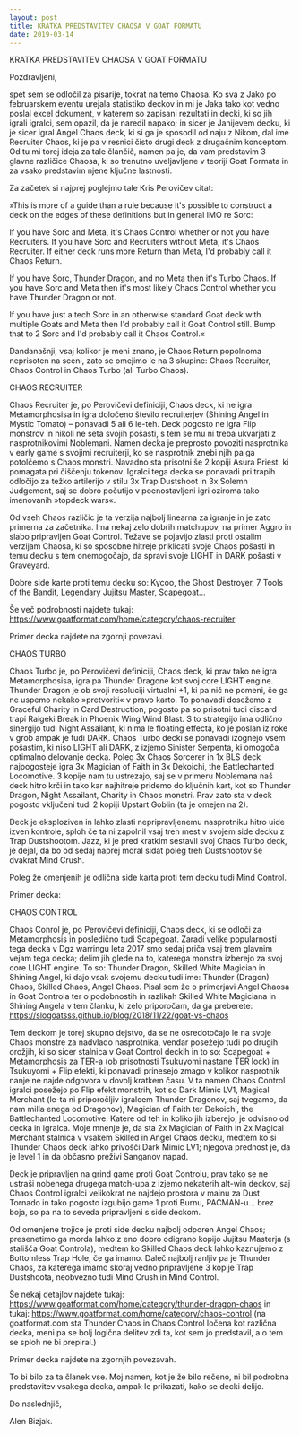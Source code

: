 ```yaml
---
layout: post
title: KRATKA PREDSTAVITEV CHAOSA V GOAT FORMATU
date: 2019-03-14
---
```

KRATKA PREDSTAVITEV CHAOSA V GOAT FORMATU

Pozdravljeni,

spet sem se odločil za pisarije, tokrat na temo Chaosa. Ko sva z Jako po februarskem eventu urejala statistiko deckov in mi je Jaka tako kot vedno poslal excel dokument, v katerem so zapisani rezultati in decki, ki so jih igrali igralci, sem opazil, da je naredil napako; in sicer je Janijevem decku, ki je sicer igral Angel Chaos deck, ki si ga je sposodil od naju z Nikom, dal ime Recruiter Chaos, ki je pa v resnici čisto drugi deck z drugačnim konceptom. Od tu mi torej ideja za tale člančič, namen pa je, da vam predstavim 3 glavne različice Chaosa, ki so trenutno uveljavljene v teoriji Goat Formata in za vsako predstavim njene ključne lastnosti.

Za začetek si najprej poglejmo tale Kris Perovičev citat:

»This is more of a guide than a rule because it's possible to construct a deck on the edges of these definitions but in general IMO re Sorc:

If you have Sorc and Meta, it's Chaos Control whether or not you have Recruiters. If you have Sorc and Recruiters without Meta, it's Chaos Recruiter. If either deck runs more Return than Meta, I'd probably call it Chaos Return.

If you have Sorc, Thunder Dragon, and no Meta then it's Turbo Chaos. If you have Sorc and Meta then it's most likely Chaos Control whether you have Thunder Dragon or not.

If you have just a tech Sorc in an otherwise standard Goat deck with multiple Goats and Meta then I'd probably call it Goat Control still. Bump that to 2 Sorc and I'd probably call it Chaos Control.«

Dandanašnji, vsaj kolikor je meni znano, je Chaos Return popolnoma neprisoten na sceni, zato se omejimo le na 3 skupine: Chaos Recruiter, Chaos Control in Chaos Turbo (ali Turbo Chaos).

CHAOS RECRUITER

Chaos Recruiter je, po Perovičevi definiciji, Chaos deck, ki ne igra Metamorphosisa in igra določeno število recruiterjev (Shining Angel in Mystic Tomato) – ponavadi 5 ali 6 le-teh. Deck pogosto ne igra Flip monstrov in nikoli ne seta svojih pošasti, s tem se mu ni treba ukvarjati z nasprotnikovimi Noblemani. Namen decka je preprosto povoziti nasprotnika v early game s svojimi recruiterji, ko se nasprotnik znebi njih pa ga potolčemo s Chaos monstri. Navadno sta prisotni še 2 kopiji Asura Priest, ki pomagata pri čiščenju tokenov. Igralci tega decka se ponavadi pri trapih odločijo za težko artilerijo v stilu 3x Trap Dustshoot in 3x Solemn Judgement, saj se dobro počutijo v poenostavljeni igri oziroma tako imenovanih »topdeck wars«.

Od vseh Chaos različic je ta verzija najbolj linearna za igranje in je zato primerna za začetnika. Ima nekaj zelo dobrih matchupov, na primer Aggro in slabo pripravljen Goat Control. Težave se pojavijo zlasti proti ostalim verzijam Chaosa, ki so sposobne hitreje priklicati svoje Chaos pošasti in temu decku s tem onemogočajo, da spravi svoje LIGHT in DARK pošasti v Graveyard.

Dobre side karte proti temu decku so: Kycoo, the Ghost Destroyer, 7 Tools of the Bandit, Legendary Jujitsu Master, Scapegoat...

Še več podrobnosti najdete tukaj: <https://www.goatformat.com/home/category/chaos-recruiter>

Primer decka najdete na zgornji povezavi.

CHAOS TURBO

Chaos Turbo je, po Perovičevi definiciji, Chaos deck, ki prav tako ne igra Metamorphosisa, igra pa Thunder Dragone kot svoj core LIGHT engine. Thunder Dragon je ob svoji resoluciji virtualni +1, ki pa nič ne pomeni, če ga ne uspemo nekako »pretvoriti« v pravo karto. To ponavadi dosežemo z Graceful Charity in Card Destruction, pogosto pa so prisotni tudi discard trapi Raigeki Break in Phoenix Wing Wind Blast. S to strategijo ima odlično sinergijo tudi Night Assailant, ki nima le floating effecta, ko je poslan iz roke v grob ampak je tudi DARK. Chaos Turbo decki se ponavadi izognejo vsem pošastim, ki niso LIGHT ali DARK, z izjemo Sinister Serpenta, ki omogoča optimalno delovanje decka. Poleg 3x Chaos Sorcerer in 1x BLS deck najpogosteje igra 3x Magician of Faith in 3x Dekoichi, the Battlechanted Locomotive. 3 kopije nam tu ustrezajo, saj se v primeru Noblemana naš deck hitro krči in tako kar najhitreje pridemo do ključnih kart, kot so Thunder Dragon, Night Assailant, Charity in Chaos monstri. Prav zato sta v deck pogosto vključeni tudi 2 kopiji Upstart Goblin (ta je omejen na 2).

Deck je eksploziven in lahko zlasti nepripravljenemu nasprotniku hitro uide izven kontrole, sploh če ta ni zapolnil vsaj treh mest v svojem side decku z Trap Dustshootom. Jazz, ki je pred kratkim sestavil svoj Chaos Turbo deck, je dejal, da bo od sedaj naprej moral sidat poleg treh Dustshootov še dvakrat Mind Crush.

Poleg že omenjenih je odlična side karta proti tem decku tudi Mind Control.

Primer decka:

CHAOS CONTROL

Chaos Conrol je, po Perovičevi definiciji, Chaos deck, ki se odloči za Metamorphosis in posledično tudi Scapegoat. Zaradi velike popularnosti tega decka v Dgz warringu leta 2017 smo sedaj priča vsaj trem glavnim vejam tega decka; delim jih glede na to, katerega monstra izberejo za svoj core LIGHT engine. To so: Thunder Dragon, Skilled White Magician in Shining Angel, ki dajo vsak svojemu decku tudi ime: Thunder (Dragon) Chaos, Skilled Chaos, Angel Chaos. Pisal sem že o primerjavi Angel Chaosa in Goat Controla ter o podobnostih in razlikah Skilled White Magiciana in Shining Angela v tem članku, ki zelo priporočam, da ga preberete: <https://slogoatsss.github.io/blog/2018/11/22/goat-vs-chaos>

Tem deckom je torej skupno dejstvo, da se ne osredotočajo le na svoje Chaos monstre za nadvlado nasprotnika, vendar posežejo tudi po drugih orožjih, ki so sicer stalnica v Goat Control deckih in to so: Scapegoat + Metamorphosis za TER-a (ob prisotnosti Tsukuyomi nastane TER lock) in Tsukuyomi + Flip efekti, ki ponavadi prinesejo zmago v kolikor nasprotnik nanje ne najde odgovora v dovolj kratkem času. V ta namen Chaos Control igralci posežejo po Flip efekt monstrih, kot so Dark Mimic LV1, Magical Merchant (le-ta ni priporočljiv igralcem Thunder Dragonov, saj tvegamo, da nam milla enega od Dragonov), Magician of Faith ter Dekoichi, the Battlechanted Locomotive. Katere od teh in koliko jih izberejo, je odvisno od decka in igralca. Moje mnenje je, da sta 2x Magician of Faith in 2x Magical Merchant stalnica v vsakem Skilled in Angel Chaos decku, medtem ko si Thunder Chaos deck lahko privošči Dark Mimic LV1; njegova prednost je, da je level 1 in da občasno preživi Sanganov napad.

Deck je pripravljen na grind game proti Goat Controlu, prav tako se ne ustraši nobenega drugega match-upa z izjemo nekaterih alt-win deckov, saj Chaos Control igralci velikokrat ne najdejo prostora v mainu za Dust Tornado in tako pogosto izgubijo game 1 proti Burnu, PACMAN-u... brez boja, so pa na to seveda pripravljeni s side deckom.

Od omenjene trojice je proti side decku najbolj odporen Angel Chaos; presenetimo ga morda lahko z eno dobro odigrano kopijo Jujitsu Masterja (s stališča Goat Controla), medtem ko Skilled Chaos deck lahko kaznujemo z Bottomless Trap Hole, če ga imamo. Daleč najbolj ranljiv pa je Thunder Chaos, za katerega imamo skoraj vedno pripravljene 3 kopije Trap Dustshoota, neobvezno tudi Mind Crush in Mind Control.

Še nekaj detajlov najdete tukaj: <https://www.goatformat.com/home/category/thunder-dragon-chaos> in tukaj: <https://www.goatformat.com/home/category/chaos-control> (na goatformat.com sta Thunder Chaos in Chaos Control ločena kot različna decka, meni pa se bolj logična delitev zdi ta, kot sem jo predstavil, a o tem se sploh ne bi prepiral.)

Primer decka najdete na zgornjih povezavah.

To bi bilo za ta članek vse. Moj namen, kot je že bilo rečeno, ni bil podrobna predstavitev vsakega decka, ampak le prikazati, kako se decki delijo.

Do naslednjič,

Alen Bizjak.
